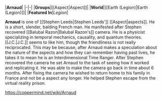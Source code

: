 |**Arnaud**|
|-|-|
|**Groups**|[[Aspect\|Aspect]]|
|**World**|[[Earth (Legion)\|Earth (Legion)]]|
|**Featured In**|*Legion*|

**Arnaud** is one of [[Stephen Leeds\|Stephen Leeds']] [[Aspect\|aspects]].
He is a short, slender, balding French man. He manifested after Stephen recovered [[Balubal Razon\|Balubal Razon's]] camera. He is a physicist specializing in temporal mechanics, causality, and quantum theories.
[[J.C.\|J.C.]] seems to like him, though the friendliness is not really reciprocated. This may be because, after Arnaud makes a speculation about the nature of the aspects and how they can remember having past lives, he takes it to mean he is an Interdimensional Time Ranger.
After Stephen recovered the camera he set Arnaud to the task of seeing how it worked and replicating it. He was able to make the camera go back in time about 6 months. After fixing the camera he wished to return home to his family in France and not be a aspect any longer. He helped Stephen escape from the virtual reality prison. 



https://coppermind.net/wiki/Arnaud
